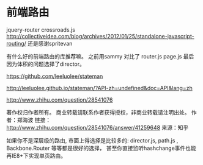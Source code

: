 # 前端路由
 
jquery-router crossroads.js 
http://collectiveidea.com/blog/archives/2012/01/25/standalone-javascript-routing/ 
还是感谢spritevan 

有什么好的前端路由的库推荐嘛。 之前用sammy 对比了 router.js page.js 最后因为体积的问题选择了director。

 https://github.com/leeluolee/stateman
 
 http://leeluolee.github.io/stateman/?API-zh=undefined&doc=API&lang=zh
 
 http://www.zhihu.com/question/28541076
 
 著作权归作者所有。
 商业转载请联系作者获得授权，非商业转载请注明出处。
 作者：郑海波
 链接：http://www.zhihu.com/question/28541076/answer/41259648
 来源：知乎
 
 如果你不是深层级的路由, 市面上得选择是比较多的: director.js, path.js , Backbone.Router 等等都是很好的选择， 甚至你直接监听hashchange事件也能再IE8+下实现单页路由。